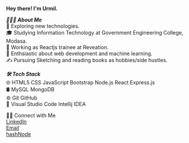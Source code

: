 
**Hey there! I'm Urmil.**<br>


***👨🏻‍💻  About Me***<br>
🤔   Exploring new technologies.<br>
🎓   Studying Information Technology at Government Engineering College, Modasa.<br>
💼   Working as Reactjs trainee at Reveation.<br>
🌱   Enthsiastic about web development and machine learning.<br>
✍️   Pursuing Sketching and reading books as hobbies/side hustles.<br>


***🛠  Tech Stack***<br>
🌐   HTML5 CSS JavaScript Bootstrap Node.js React Express.js <br>
🛢   MySQL MongoDB<br>
⚙️   Git GitHub <br>
🔧   Visual Studio Code Intellij IDEA<br>

🤝🏻  Connect with Me<br>
 [LinkedIn](https://www.linkedin.com/in/urmilbhavsar/) <br>
 [Email](urmilwork1@gmail.com)<br>
 [hashNode](https://urmilbhavsar.hashnode.dev/)



